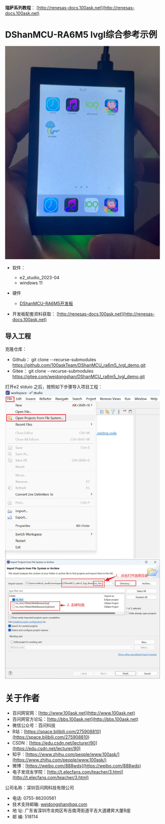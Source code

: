 **瑞萨系列教程**： [http://renesas-docs.100ask.net](http://renesas-docs.100ask.net)

# DShanMCU-RA6M5 lvgl综合参考示例

![DShanMCU-RA6M5_lvgl_demo效果图](./docs/images/DShanMCU-RA6M5_lvgl_demo效果图.jpg)

- 软件：

  - e2_studio_2023-04
  - windows 11

- 硬件

  - [DShanMCU-RA6M5开发板](https://100ask.taobao.com)

- 开发板配套资料获取： [http://renesas-docs.100ask.net](http://renesas-docs.100ask.net)

## 导入工程

克隆仓库： 

- Github： git clone --recurse-submodules https://github.com/100askTeam/DShanMCU_ra6m5_lvgl_demo.git
- Gitee： git clone --recurse-submodules https://gitee.com/weidongshan/DShanMCU_ra6m5_lvgl_demo.git

打开e2 stduio 之后，按照如下步骤导入项目工程：
![从e2stduio导入工程1](./docs/images/从e2stduio导入工程1.jpg)
![从e2stduio导入工程2](./docs/images/从e2stduio导入工程2.jpg)


# 关于作者
- 百问网官网：[http://www.100ask.net](http://www.100ask.net)
- 百问网官方论坛：[http://bbs.100ask.net](http://bbs.100ask.net)
- 微信公众号：百问科技
- B站：[https://space.bilibili.com/275908810](https://space.bilibili.com/275908810)
- CSDN：[https://edu.csdn.net/lecturer/90](https://edu.csdn.net/lecturer/90)
- 知乎：[https://www.zhihu.com/people/www.100ask/](https://www.zhihu.com/people/www.100ask/)
- 微博：[https://weibo.com/888wds](https://weibo.com/888wds)
- 电子发烧友学院：[http://t.elecfans.com/teacher/3.html](http://t.elecfans.com/teacher/3.html)


公司名称：深圳百问网科技有限公司
-  电话: 0755-86200561
-  技术支持邮箱: weidongshan@qq.com 
-  地        址: 广东省深圳市龙岗区布吉南湾街道平吉大道建昇大厦B座
-  邮        编: 518114 
